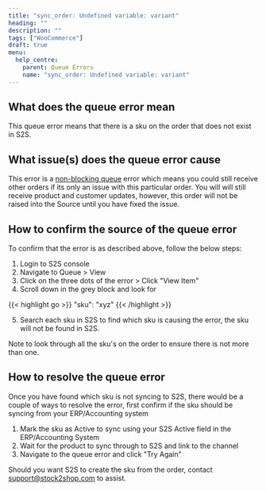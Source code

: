```yaml
---
title: "sync_order: Undefined variable: variant"
heading: ""
description: ""
tags: ["WooCommerce"]
draft: true
menu:
  help_centre:
    parent: Queue Errors
    name: "sync_order: Undefined variable: variant"
---
```


## What does the queue error mean

This queue error means that there is a sku on the order that does not exist in S2S.

## What issue(s) does the queue error cause

This error is a [non-blocking queue](/documentation/key-concepts/queue/) error which means you could still receive other orders if its only an issue with this particular order. You will will still receive product and customer updates, however, this order will not be raised into the Source until you have fixed the issue.

## How to confirm the source of the queue error

To confirm that the error is as described above, follow the below steps:

1. Login to S2S console
2. Navigate to Queue > View
3. Click on the three dots of the error > Click "View Item"
4. Scroll down in the grey block and look for 

{{< highlight go >}}
"sku": "xyz"
{{< /highlight >}}

5. Search each sku in S2S to find which sku is causing the error, the sku will not be found in S2S.

Note to look through all the sku's on the order to ensure there is not more than one.

## How to resolve the queue error

Once you have found which sku is not syncing to S2S, there would be a couple of ways to resolve the error, first confirm if the sku should be syncing from your ERP/Accounting system

1. Mark the sku as Active to sync using your S2S Active field in the ERP/Accounting System
2. Wait for the product to sync through to S2S and link to the channel
3. Navigate to the queue error and click "Try Again"

Should you want S2S to create the sku from the order, contact support@stock2shop.com to assist.